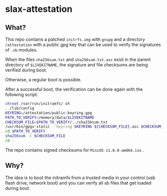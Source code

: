 # slax-attestation

## What?

This repo contains a patched `initrfs.img` with `gnupg` and a directory `/attestation` with a public gpg key that can be used to verify the signatures of `.sb` modules.

When the files `sha256sum.txt` and `sha256sum.txt.asc` exist in the parent directory of `$LIVEKITNAME`, the signature and file checksums are being verified during boot.

Otherwise, a regular boot is possible.

After a successful boot, the verification can be done again with the following script:

```sh
chroot /var/run/initramfs/ sh
. /lib/config
KEYRING=/attestation/public-keyring.gpg
PATH_TO_VERIFY=/memory/data/$LIVEKITNAME
CHECKSUM_FILE=$PATH_TO_VERIFY/../sha256sum.txt
/usr/bin/gpgv-static --keyring $KEYRING ${CHECKSUM_FILE}.asc $CHECKSUM_FILE
cd $PATH_TO_VERIFY
sha256sum -c $CHECKSUM_FILE
cd -
```

The repo contains signed checksums for `MiniOS-11.0.0-amd64.iso` .

## Why?

The idea is to boot the initramfs from a trusted media in your control (usb flash drive, network boot) and you can verify all sb files that get loaded during boot.


